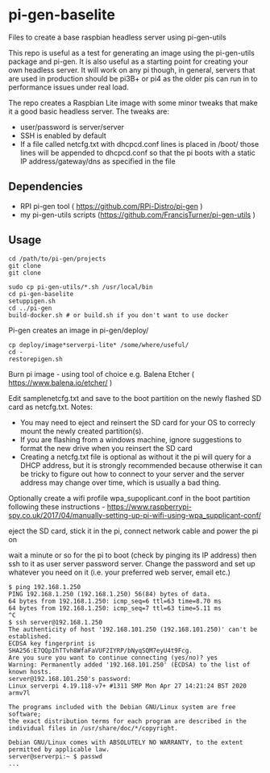 # pi-gen-baselite
Files to create a base raspbian headless server using pi-gen-utils

This repo is useful as a test for generating an image using the pi-gen-utils 
package and pi-gen. It is also useful as a starting point for creating your 
own headless server. It will work on any pi though, in general, servers that
are used in production should be pi3B+ or pi4 as the older pis can run in
to performance issues under real load.

The repo creates a Raspbian Lite image with some minor tweaks that make it a good basic headless server. The tweaks are:
 * user/password is server/server
 * SSH is enabled by default
 * If a file called netcfg.txt with dhcpcd.conf lines is placed in /boot/ those lines will be appended to dhcpcd.conf so that the pi boots with a static IP address/gateway/dns as specified in the file

## Dependencies

 * RPI pi-gen tool ( https://github.com/RPi-Distro/pi-gen )
 * my pi-gen-utils scripts (https://github.com/FrancisTurner/pi-gen-utils )

## Usage


```
cd /path/to/pi-gen/projects
git clone
git clone

sudo cp pi-gen-utils/*.sh /usr/local/bin
cd pi-gen-baselite
setuppigen.sh
cd ../pi-gen
build-docker.sh # or build.sh if you don't want to use docker
```
Pi-gen creates an image in pi-gen/deploy/ 
```
cp deploy/image*serverpi-lite* /some/where/useful/
cd -
restorepigen.sh
```
Burn pi image - using tool of choice e.g. Balena Etcher ( https://www.balena.io/etcher/ )

Edit samplenetcfg.txt and save to the boot partition on the newly flashed SD card as netcfg.txt.
Notes:
 * You may need to eject and reinsert the SD card for your OS to correcly
mount the newly created partition(s). 
 * If you are flashing from a windows machine, ignore suggestions to format the
new drive when you reinsert the SD card
 * Creating a netcfg.txt file is optional as without it the pi will query 
for a DHCP address, but it is strongly recommended because otherwise it
can be tricky to figure out how to connect 
to your server and the server address may change over time, which is usually
a bad thing. 

Optionally create a wifi profile wpa_supoplicant.conf in the boot partition 
following these instructions - https://www.raspberrypi-spy.co.uk/2017/04/manually-setting-up-pi-wifi-using-wpa_supplicant-conf/

eject the SD card, stick it in the pi, connect network cable and power the pi on

wait a minute or so for the pi to boot (check by pinging its IP address) then 
ssh to it as user server password server. Change the password and set up 
whatever you need on it (i.e. your preferred web server, email etc.)

```
$ ping 192.168.1.250
PING 192.168.1.250 (192.168.1.250) 56(84) bytes of data.
64 bytes from 192.168.1.250: icmp_seq=6 ttl=63 time=8.70 ms
64 bytes from 192.168.1.250: icmp_seq=7 ttl=63 time=5.11 ms
^C
$ ssh server@192.168.1.250
The authenticity of host '192.168.101.250 (192.168.101.250)' can't be established.
ECDSA key fingerprint is SHA256:E7QQpIhTTvh8WfaFaVUF2IYRP/bNyqSQM7eyU4t9Fcg.
Are you sure you want to continue connecting (yes/no)? yes
Warning: Permanently added '192.168.101.250' (ECDSA) to the list of known hosts.
server@192.168.101.250's password: 
Linux serverpi 4.19.118-v7+ #1311 SMP Mon Apr 27 14:21:24 BST 2020 armv7l

The programs included with the Debian GNU/Linux system are free software;
the exact distribution terms for each program are described in the
individual files in /usr/share/doc/*/copyright.

Debian GNU/Linux comes with ABSOLUTELY NO WARRANTY, to the extent
permitted by applicable law.
server@serverpi:~ $ passwd
...
```

